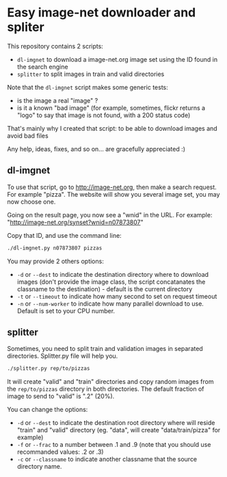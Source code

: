 # Easy image-net downloader and spliter

This repository contains 2 scripts:

- `dl-imgnet` to download a image-net.org image set using the ID found in the search engine
- `splitter` to split images in train and valid directories

Note that the `dl-imgnet` script makes some generic tests:

- is the image a real "image" ?
- is it a known "bad image" (for example, sometimes, flickr returns a "logo" to say that image is not found, with a 200 status code)

That's mainly why I created that script: to be able to download images and avoid bad files

Any help, ideas, fixes, and so on... are gracefully appreciated :)

## dl-imgnet

To use that script, go to http://image-net.org, then make a search request. For example "pizza". The website will show you several image set, you may now choose one.

Going on the result page, you now see a "wnid" in the URL. For example: "http://image-net.org/synset?wnid=n07873807"

Copy that ID, and use the command line:

```bash
./dl-imgnet.py n07873807 pizzas
```

You may provide 2 others options:

- `-d` or `--dest` to indicate the destination directory where to download images (don't provide the image class, the script concatanates the classname to the destination) - default is the current directory
- `-t` or `--timeout` to indicate how many second to set on request timeout
- `-n` or `--num-worker` to indicate how many parallel download to use. Default is set to your CPU number.

## splitter

Sometimes, you need to split train and validation images in separated directories. Splitter.py file will help you.

```bash
./splitter.py rep/to/pizzas 
```

It will create "valid" and "train" directories and copy random images from the `rep/to/pizzas` directory in both directories. The default fraction of image to send to "valid" is ".2" (20%).

You can change the options:

- `-d` or `--dest` to indicate the destination root directory where will reside "train" and "valid" directory (eg. "data", will create "data/train/pizza" for example)
- `-f` or `--frac` to a number between .1 and .9 (note that you should use recommanded values: .2 or .3)
- `-c` or `--classname` to indicate another classname that the source directory name.
